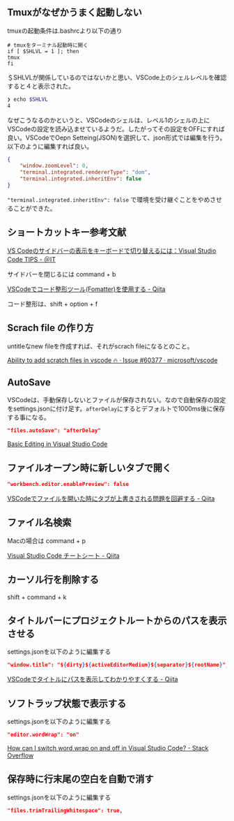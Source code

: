 ## Tmuxがなぜかうまく起動しない

tmuxの起動条件は.bashrcより以下の通り

```
# tmuxをターミナル起動時に開く
if [ $SHLVL = 1 ]; then
tmux
fi
```

＄SHLVLが関係しているのではないかと思い、VSCode上のシェルレベルを確認すると４と表示された。

```bash
❯ echo $SHLVL
4
```

なぜこうなるのかというと、VSCodeのシェルは、レベル1のシェルの上にVSCodeの設定を読み込ませているようだ。したがってその設定をOFFにすれば良い。VSCodeでOepn Setteing(JSON)を選択して、json形式では編集を行う。以下のように編集すれば良い。

```json
{
    "window.zoomLevel": 0,
    "terminal.integrated.rendererType": "dom",
    "terminal.integrated.inheritEnv": false
}
```

`"terminal.integrated.inheritEnv": false` で環境を受け継ぐことをやめさせることができた。

## ショートカットキー参考文献

[VS Codeのサイドバーの表示をキーボードで切り替えるには：Visual Studio Code TIPS - ＠IT](https://www.atmarkit.co.jp/ait/articles/1807/13/news032.html)

サイドバーを閉じるには command + b

[VSCodeでコード整形ツール(Fomatter)を使用する - Qiita](https://qiita.com/mgmgOmO/items/17438d45790635bd8dca)

コード整形は、shift + option + f

## Scrach file の作り方

untitleなnew fileを作成すれば、それがscrach fileになるとのこと。

[Ability to add scratch files in vscode 🔥 · Issue #60377 · microsoft/vscode](https://github.com/Microsoft/vscode/issues/60377)

## AutoSave

VSCodeは、手動保存しないとファイルが保存されない。なので自動保存の設定をsettings.jsonに付け足す。`afterDelay`にするとデフォルトで1000ms後に保存する事になる。

```json
"files.autoSave": "afterDelay"
```

[Basic Editing in Visual Studio Code](https://code.visualstudio.com/docs/editor/codebasics#_save-auto-save)

## ファイルオープン時に新しいタブで開く

```json
"workbench.editor.enablePreview": false
```

[VSCodeでファイルを開いた時にタブが上書きされる問題を回避する - Qiita](https://qiita.com/kgoto/items/265e3eb8a82778e33cfe)

## ファイル名検索

Macの場合は command + p

[Visual Studio Code チートシート - Qiita](https://qiita.com/aoinu/items/681f932ce0b162cd9520#%E3%82%B3%E3%83%9E%E3%83%B3%E3%83%89)

## カーソル行を削除する

shift + command + k

## タイトルバーにプロジェクトルートからのパスを表示させる

settings.jsonを以下のように編集する

```json
"window.title": "${dirty}${activeEditorMedium}${separator}${rootName}",
```

[VSCodeでタイトルにパスを表示してわかりやすくする - Qiita](https://qiita.com/akisx/items/08313fd5b47b5a45bb2f)

## ソフトラップ状態で表示する

settings.jsonを以下のように編集する

```json
"editor.wordWrap": "on" 
```

[How can I switch word wrap on and off in Visual Studio Code? - Stack Overflow](https://stackoverflow.com/questions/31025502/how-can-i-switch-word-wrap-on-and-off-in-visual-studio-code)

## 保存時に行末尾の空白を自動で消す

settings.jsonを以下のように編集する

```json
"files.trimTrailingWhitespace": true,
```
